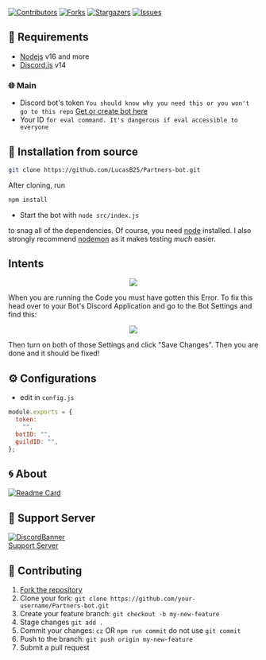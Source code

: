 [![Contributors][contributors-shield]][contributors-url]
[![Forks][forks-shield]][forks-url]
[![Stargazers][stars-shield]][stars-url]
[![Issues][issues-shield]][issues-url]

## 📎 Requirements

- [Nodejs](https://nodejs.org/download/release/v16.18.1/) v16 and more
- [Discord.js](https://github.com/discordjs/discord.js/) v14

### 🌐 Main

- Discord bot's
  token `You should know why you need this or you won't go to this repo` [Get or create bot here](https://discord.com/developers/applications)
- Your ID `for eval command. It's dangerous if eval accessible to everyone`

## 🚀 Installation from source

```bash
git clone https://github.com/LucasB25/Partners-bot.git
```

After cloning, run

```bash
npm install
```

- Start the bot with `node src/index.js`

to snag all of the dependencies. Of course, you need [node](https://nodejs.org/download/release/v16.18.1/) installed. I also strongly recommend [nodemon](https://www.npmjs.com/package/nodemon) as it makes testing _much_ easier.

## Intents

<p align="center">
  <a href="https://github.com/LucasB25/Partners-bot">
    <img src="https://media.discordapp.net/attachments/848492641585725450/894114853382410260/unknown.png">

  </a>
</p>
When you are running the Code you must have gotten this Error. To fix this head over to your Bot's Discord Application and go to the Bot Settings and find this:

<p align="center">
  <a href="https://github.com/LucasB25/Partners-bot">
    <img src="https://user-images.githubusercontent.com/50886682/196232974-d9cfc18c-92c5-43bd-b1bc-ff1cae3df701.png">

  </a>
</p>
Then turn on both of those Settings and click "Save Changes". Then you are done and it should be fixed!
<!-- CONFIGURATION -->

## ⚙️ Configurations

- edit in `config.js`

```js
module.exports = {
  token:
    "",
  botID: "",
  guildID: "",
};
```

<!-- ABOUT THE PROJECT -->

## 🌀 About

[![Readme Card](https://github-readme-stats.vercel.app/api/pin/?username=LucasB25&repo=Partners-bot&theme=tokyonight)](https://github.com/LucasB25/Partners-bot)

## 💌 Support Server

[![DiscordBanner](https://invidget.switchblade.xyz/fbJFAs43vD)](https://discord.gg/fbJFAs43vD)<br />
[Support Server](https://discord.gg/fbJFAs43vD)

## 🤝 Contributing

1. [Fork the repository](https://github.com/LucasB25/Partners-bot/fork)
2. Clone your fork: `git clone https://github.com/your-username/Partners-bot.git`
3. Create your feature branch: `git checkout -b my-new-feature`
4. Stage changes `git add .`
5. Commit your changes: `cz` OR `npm run commit` do not use `git commit`
6. Push to the branch: `git push origin my-new-feature`
7. Submit a pull request

[contributors-shield]: https://img.shields.io/github/contributors/LucasB25/Partners-bot.svg?style=for-the-badge
[contributors-url]: https://github.com/LucasB25/Partners-bot/graphs/contributors
[forks-shield]: https://img.shields.io/github/forks/LucasB25/Partners-bot.svg?style=for-the-badge
[forks-url]: https://github.com/LucasB25/Partners-bot/network/members
[stars-shield]: https://img.shields.io/github/stars/LucasB25/Partners-bot.svg?style=for-the-badge
[stars-url]: https://github.com/LucasB25/Partners-bot/stargazers
[issues-shield]: https://img.shields.io/github/issues/LucasB25/Partners-bot.svg?style=for-the-badge
[issues-url]: https://github.com/LucasB25/Partners-bot/issues
